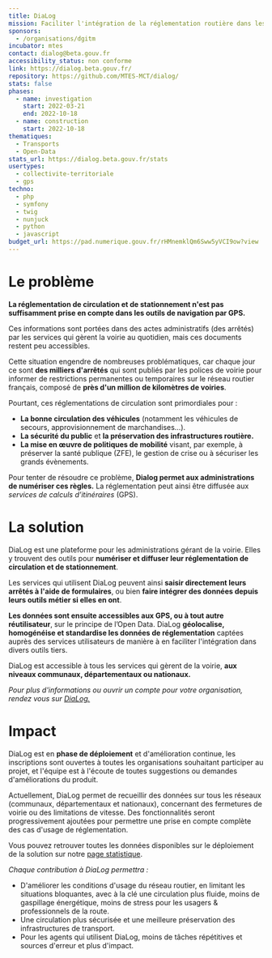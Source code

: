 ```yaml
---
title: DiaLog
mission: Faciliter l'intégration de la réglementation routière dans les applications de mobilité
sponsors:
  - /organisations/dgitm
incubator: mtes
contact: dialog@beta.gouv.fr
accessibility_status: non conforme
link: https://dialog.beta.gouv.fr/
repository: https://github.com/MTES-MCT/dialog/
stats: false
phases:
  - name: investigation
    start: 2022-03-21
    end: 2022-10-18
  - name: construction
    start: 2022-10-18
thematiques:
  - Transports
  - Open-Data
stats_url: https://dialog.beta.gouv.fr/stats
usertypes:
  - collectivite-territoriale
  - gps
techno:
  - php
  - symfony
  - twig
  - nunjuck
  - python
  - javascript
budget_url: https://pad.numerique.gouv.fr/rHMnemklQm6Sww5yVCI9ow?view
---
```

# Le problème

**La réglementation de circulation et de stationnement n'est pas suffisamment prise en compte dans les outils de navigation par GPS.**

Ces informations sont portées dans des actes administratifs (des arrêtés) par les services qui gèrent la voirie au quotidien, mais ces documents restent peu accessibles.

Cette situation engendre de nombreuses problématiques, car chaque jour ce sont **des milliers d'arrêtés** qui sont publiés par les polices de voirie pour informer de restrictions permanentes ou temporaires sur le réseau routier français, composé de **près d'un million de kilomètres de voiries**.

Pourtant, ces réglementations de circulation sont primordiales pour :

- **La bonne circulation des véhicules** (notamment les véhicules de secours, approvisionnement de marchandises…).
- **La sécurité du public** et **la préservation des infrastructures routière.**
- **La mise en œuvre de politiques de mobilité** visant, par exemple, à préserver la santé publique (ZFE), le gestion de crise ou à sécuriser les grands évènements.

Pour tenter de résoudre ce problème, **Dialog permet aux administrations de numériser ces règles.** La réglementation peut ainsi être diffusée aux _services de calculs d’itinéraires_ (GPS).

# La solution

DiaLog est une plateforme pour les administrations gérant de la voirie. Elles y trouvent des outils pour **numériser et diffuser leur réglementation de circulation et de stationnement**.

Les services qui utilisent DiaLog peuvent ainsi **saisir directement leurs arrêtés à l'aide de formulaires**, ou bien **faire intégrer des données depuis leurs outils métier si elles en ont**.

**Les données sont ensuite accessibles aux GPS, ou à tout autre réutilisateur**, sur le principe de l’Open Data. DiaLog **géolocalise, homogénéise et standardise les données de réglementation** captées auprès des services utilisateurs de manière à en faciliter l'intégration dans divers outils tiers.

DiaLog est accessible à tous les services qui gèrent de la voirie, **aux niveaux communaux, départementaux ou nationaux.** 

*Pour plus d'informations ou ouvrir un compte pour votre organisation, rendez vous sur [DiaLog.](https://dialog.beta.gouv.fr/)*

# Impact

DiaLog est en **phase de déploiement** et d'amélioration continue, les inscriptions sont ouvertes à toutes les organisations souhaitant participer au projet, et l'équipe est à l'écoute de toutes suggestions ou demandes d'améliorations du produit.

Actuellement, DiaLog permet de recueillir des données sur tous les réseaux (communaux, départementaux et nationaux), concernant des fermetures de voirie ou des limitations de vitesse. Des fonctionnalités seront progressivement ajoutées pour permettre une prise en compte complète des cas d'usage de réglementation.

Vous pouvez retrouver toutes les données disponibles sur le déploiement de la solution sur notre [page statistique](https://dialog.beta.gouv.fr/stats).

*Chaque contribution à DiaLog permettra :*

- D'améliorer les conditions d'usage du réseau routier, en limitant les situations bloquantes, avec à la clé une circulation plus fluide, moins de gaspillage énergétique, moins de stress pour les usagers & professionnels de la route.
- Une circulation plus sécurisée et une meilleure préservation des infrastructures de transport.
- Pour les agents qui utilisent DiaLog, moins de tâches répétitives et sources d'erreur et plus d'impact.